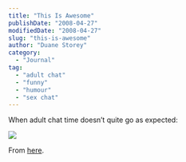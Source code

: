 ```yaml
---
title: "This Is Awesome"
publishDate: "2008-04-27"
modifiedDate: "2008-04-27"
slug: "this-is-awesome"
author: "Duane Storey"
category:
  - "Journal"
tag:
  - "adult chat"
  - "funny"
  - "humour"
  - "sex chat"
---
```


When adult chat time doesn’t quite go as expected:

![](http://www.migratorynerd.com/wp-content/uploads/2008/04/picture-8.png)

From [here](http://www.myconfinedspace.com/2008/04/25/sexy-chat-time/c12e371d79/).